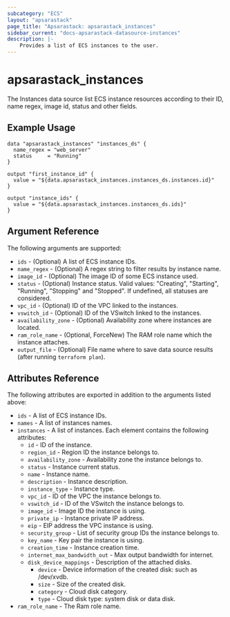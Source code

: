 ```yaml
---
subcategory: "ECS"
layout: "apsarastack"
page_title: "Apsarastack: apsarastack_instances"
sidebar_current: "docs-apsarastack-datasource-instances"
description: |-
    Provides a list of ECS instances to the user.
---
```


# apsarastack\_instances

The Instances data source list ECS instance resources according to their ID, name regex, image id, status and other fields.

## Example Usage

```
data "apsarastack_instances" "instances_ds" {
  name_regex = "web_server"
  status     = "Running"
}

output "first_instance_id" {
  value = "${data.apsarastack_instances.instances_ds.instances.id}"
}

output "instance_ids" {
  value = "${data.apsarastack_instances.instances_ds.ids}"
}
```

## Argument Reference

The following arguments are supported:

* `ids` - (Optional) A list of ECS instance IDs.
* `name_regex` - (Optional) A regex string to filter results by instance name.
* `image_id` - (Optional) The image ID of some ECS instance used.
* `status` - (Optional) Instance status. Valid values: "Creating", "Starting", "Running", "Stopping" and "Stopped". If undefined, all statuses are considered.
* `vpc_id` - (Optional) ID of the VPC linked to the instances.
* `vswitch_id` - (Optional) ID of the VSwitch linked to the instances.
* `availability_zone` - (Optional) Availability zone where instances are located.
* `ram_role_name` - (Optional, ForceNew) The RAM role name which the instance attaches.
* `output_file` - (Optional) File name where to save data source results (after running `terraform plan`).

## Attributes Reference

The following attributes are exported in addition to the arguments listed above:

* `ids` - A list of ECS instance IDs.
* `names` - A list of instances names. 
* `instances` - A list of instances. Each element contains the following attributes:
  * `id` - ID of the instance.
  * `region_id` - Region ID the instance belongs to.
  * `availability_zone` - Availability zone the instance belongs to.
  * `status` - Instance current status.
  * `name` - Instance name.
  * `description` - Instance description.
  * `instance_type` - Instance type.
  * `vpc_id` - ID of the VPC the instance belongs to.
  * `vswitch_id` - ID of the VSwitch the instance belongs to.
  * `image_id` - Image ID the instance is using.
  * `private_ip` - Instance private IP address.
  * `eip` - EIP address the VPC instance is using.
  * `security_group` - List of security group IDs the instance belongs to.
  * `key_name` - Key pair the instance is using.
  * `creation_time` - Instance creation time.
  * `internet_max_bandwidth_out` - Max output bandwidth for internet.
  * `disk_device_mappings` - Description of the attached disks.
    * `device` - Device information of the created disk: such as /dev/xvdb.
    * `size` - Size of the created disk.
    * `category` - Cloud disk category.
    * `type` - Cloud disk type: system disk or data disk.
 * `ram_role_name` - The Ram role name.
